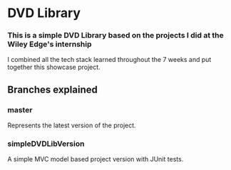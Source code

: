 # DVD Library

### This is a simple DVD Library based on the projects I did at the Wiley Edge's internship
I combined all the tech stack learned throughout the 7 weeks and put together this showcase project.

## Branches explained

### master
Represents the latest version of the project.

### simpleDVDLibVersion
A simple MVC model based project version with JUnit tests.
